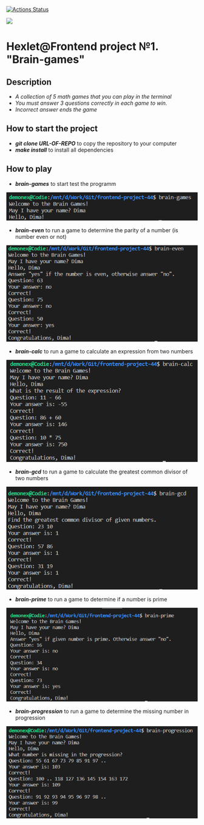 [![Actions Status](https://github.com/Git-EDO/frontend-project-44/workflows/hexlet-check/badge.svg)](https://github.com/Git-EDO/frontend-project-44/actions)

<a href="https://codeclimate.com/github/Git-EDO/frontend-project-44/maintainability"><img src="https://api.codeclimate.com/v1/badges/7ffae1960859769ac23e/maintainability" /></a>

# Hexlet@Frontend project №1. "Brain-games"

## Description

- *A collection of 5 math games that you can play in the terminal*
- *You must answer 3 questions correctly in each game to win.*
- *Incorrect answer ends the game*

## How to start the project

- _**git clone URL-OF-REPO**_ to copy the repository to your computer
- _**make install**_ to install all dependencies

## How to play

- _**brain-games**_ to start test the programm

![Alt instruction_image](assets/brain-games-image.png)

- _**brain-even**_ to run a game to determine the parity of a number (is number even or not)

![Alt instruction_image](assets/brain-even-image.png)

- _**brain-calc**_ to run a game to calculate an expression from two numbers

![Alt instruction_image](assets/brain-calc-image.png)

- _**brain-gcd**_ to run a game to calculate the greatest common divisor of two numbers

![Alt instruction_image](assets/brain-gcd-image.png)

- _**brain-prime**_ to run a game to determine if a number is prime

![Alt instruction_image](assets/brain-prime-image.png)

- _**brain-progression**_ to run a game to determine the missing number in progression

![Alt instruction_image](/assets/brain-progression-image.png)



